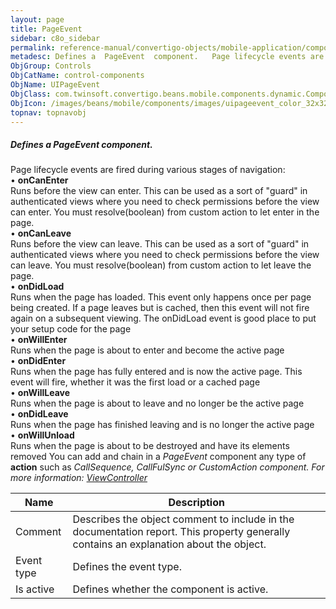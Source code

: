 ```yaml
---
layout: page
title: PageEvent
sidebar: c8o_sidebar
permalink: reference-manual/convertigo-objects/mobile-application/components/control-components/pageevent/
metadesc: Defines a  PageEvent  component.   Page lifecycle events are fired during various stages of navigation   •  onCanEnter  Runs before the view can enter
ObjGroup: Controls
ObjCatName: control-components
ObjName: UIPageEvent
ObjClass: com.twinsoft.convertigo.beans.mobile.components.dynamic.ComponentManager$3
ObjIcon: /images/beans/mobile/components/images/uipageevent_color_32x32.png
topnav: topnavobj
---
```

##### Defines a <i>PageEvent</i> component. 
 Page lifecycle events are fired during various stages of navigation:<br> • <b>onCanEnter</b></br>Runs before the view can enter. This can be used as a sort of "guard" in authenticated views where you need to check permissions before the view can enter. You must resolve(boolean) from custom action to let enter in the page.<br> • <b>onCanLeave</b></br>Runs before the view can leave. This can be used as a sort of "guard" in authenticated views where you need to check permissions before the view can leave. You must resolve(boolean) from custom action to let leave the page.<br> • <b>onDidLoad</b></br>Runs when the page has loaded. This event only happens once per page being created. If a page leaves but is cached, then this event will not fire again on a subsequent viewing. The onDidLoad event is good place to put your setup code for the page<br> • <b>onWillEnter</b></br>Runs when the page is about to enter and become the active page<br> • <b>onDidEnter</b></br>Runs when the page has fully entered and is now the active page. This event will fire, whether it was the first load or a cached page<br> • <b>onWillLeave</b></br>Runs when the page is about to leave and no longer be the active page<br> • <b>onDidLeave</b></br>Runs when the page has finished leaving and is no longer the active page<br> • <b>onWillUnload</b></br>Runs when the page is about to be destroyed and have its elements removed
 You can add and chain in a <i>PageEvent</i> component any type of <b>action</b> such as <i>CallSequence<i>, <i>CallFulSync<i> or <i>CustomAction<i> component.
For more information: <a href='https://ionicframework.com/docs/v3/api/navigation/ViewController/' target='_blank'>ViewController</a>   

Name | Description 
--- | ---
Comment | Describes the object comment to include in the documentation report.  This property generally contains an explanation about the object. 
Event type | Defines the event type.  
Is active | Defines whether the component is active. 


